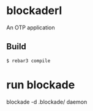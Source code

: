 blockaderl
=====

An OTP application

Build
-----

    $ rebar3 compile

# run blockade
blockade -d .blockade/ daemon
